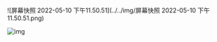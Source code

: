 ​                     

![屏幕快照 2022-05-10 下午11.50.51](../../img/屏幕快照 2022-05-10 下午11.50.51.png)





![img](https://static.vue-js.com/c2344a60-cd86-11ea-ae44-f5d67be454e7.png)


